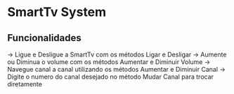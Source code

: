 # SmartTv System


## Funcionalidades

-> Ligue e Desligue a SmartTv com os métodos Ligar e Desligar
-> Aumente ou Diminua o volume com os métodos Aumentar e Diminuir Volume
-> Navegue canal a canal utilizando os métodos Aumentar e Diminuir Canal
-> Digite o numero do canal desejado no método Mudar Canal para trocar diretamente